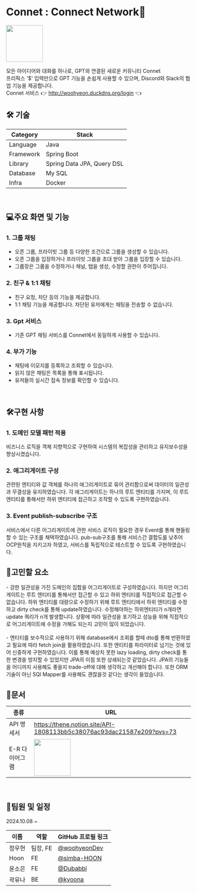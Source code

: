 <h1>Connet : Connect Network🔗</h1>
<p>
  <img src='https://github.com/user-attachments/assets/bbaf9bc7-0469-47fd-8116-79203291d049' width="100"/></img>
  
  모든 아이디어와 대화를 하나로, GPT와 연결된 새로운 커뮤니티 Connet</br>
  프리픽스 '$' 입력만으로 GPT 기능을 손쉽게 사용할 수 있으며, Discord와 Slack의 협업 기능을 제공합니다. </br>
  Connet 서비스 👉 http://woohyeon.duckdns.org/login 👈
</p>

<h2 id="technologies">🛠️ 기술</h2>

| Category | Stack |
| --- | --- |
| Language | Java |
| Framework | Spring Boot |
| Library | Spring Data JPA, Query DSL |
| Database | My SQL |
| Infra | Docker |

</br>
<h2>💻주요 화면 및 기능</h2>

### 1. 그룹 채팅
- 오픈 그룹, 프라이빗 그룹 등 다양한 조건으로 그룹을 생성할 수 있습니다.
- 오픈 그룹을 입장하거나 프라이빗 그룹을 초대 받아 그룹을 입장할 수 있습니다.
- 그룹장은 그룹을 수정하거나 채널, 탭을 생성, 수정할 권한이 주어집니다.

### 2. 친구 & 1:1 채팅
- 친구 요청, 차단 등의 기능을 제공합니다.
- 1:1 채팅 기능을 제공합니다. 차단된 유저에게는 채팅을 전송할 수 없습니다.

### 3. Gpt 서비스
- 기존 GPT 채팅 서비스를 Connet에서 동일하게 사용할 수 있습니다.

### 4. 부가 기능
- 채팅에 이모지를 등록하고 조회할 수 있습니다.
- 읽지 않은 채팅은 목록을 통해 표시됩니다.
- 유저들의 실시간 접속 정보를 확인할 수 있습니다.
</br>

<h2>🛠️구현 사항</h2>

### 1. 도메인 모델 패턴 적용
비즈니스 로직을 객체 지향적으로 구현하여 시스템의 복잡성을 관리하고 유지보수성을 향상시켰습니다.

### 2. 애그리게이트 구성
관련된 엔티티와 값 객체를 하나의 애그리게이트로 묶어 관리함으로써 데이터의 일관성과 무결성을 유지하였습니다.
각 애그리게이트는 하나의 루트 엔티티를 가지며, 이 루트 엔티티를 통해서만 하위 엔티티에 접근하고 조작할 수 있도록 구현하였습니다. 

### 3. Event publish-subscribe 구조
서비스에서 다른 어그리게이트에 관한 서비스 로직이 필요한 경우 Event를 통해 핸들링할 수 있는 구조를 채택하였습니다.
pub-sub구조를 통해 서비스간 결합도를 낮추어 OCP원칙을 지키고자 하였고, 서비스를 독립적으로 테스트할 수 있도록 구현하였습니다.
</br>

<h2>🤔고민할 요소</h2>
- 강한 일관성을 가진 도메인의 집합을 어그리게이트로 구성하였습니다. 하지만 어그리게이트는 루트 엔티티를 통해서만 접근할 수 있고 하위 엔티티를 직접적으로 접근할 수 없습니다.
하위 엔티티를 대량으로 수정하기 위해 루트 엔티티에서 하위 엔티티를 수정하고 dirty check를 통해 update하였습니다. 수정해야하는 하위엔티티가 n개라면 update 쿼리가 n개 발생합니다.
상황에 따라 일관성을 포기하고 성능을 위해 직접적으로 어그리게이트에 수정을 가해도 되는지 고민이 많이 되었습니다. </br></br>
- 엔티티를 보수적으로 사용하기 위해 database에서 조회를 할때 dto를 통해 반환하였고 필요에 따라 fetch join을 활용하였습니다. 또한 엔티티를 파라미터로 넘기는 것에 있어 신중하게 구현하였습니다. 이를 통해 예상치 못한 lazy loading, dirty check를 통한 변경을 방지할 수 있었지만 JPA의 이점 또한 상쇄되는것 같았습니다. JPA의 기능들을 어디까지 사용해도 좋을지 trade-off에 대해 생각하고 개선해야 합니다. 또한 ORM기술이 아닌 SQl Mapper를 사용해도 괜찮을것 같다는 생각이 들었습니다.
</br>

<h2>📄문서</h2>

| 종류   | URL                   |
|--------|----------------------------------------------|
| API 명세서 | https://thene.notion.site/API-1808113bb5c38076ac93dac21587e209?pvs=73 |
| E-R 다이어그램   | <img src='https://github.com/user-attachments/assets/bbaf9bc7-0469-47fd-8116-79203291d049' width="100"/></img> |
</br>

<h2>👥팀원 및 일정</h2>
2024.10.08 ~

| 이름   | 역할      | GitHub 프로필 링크                             |
|--------|-----------|----------------------------------------------|
| 정우현 | 팀장, FE | [@woohyeonDev](https://github.com/woohyeonDev) |
| Hoon   | FE        | [@simba-HOON](https://github.com/simba-HOON) |
| 윤소은 | FE        | [@Dubabbi](https://github.com/Dubabbi)       |
| 곽유나 | BE        | [@kyoona](https://github.com/kyoona)         |


